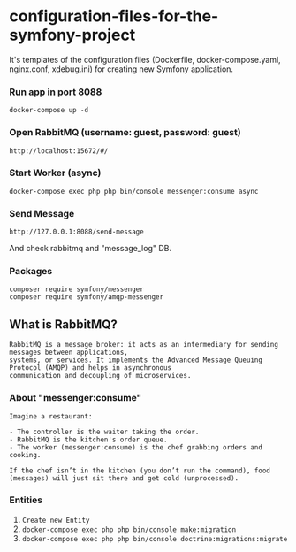# configuration-files-for-the-symfony-project
It's templates of the configuration files (Dockerfile, docker-compose.yaml, nginx.conf, xdebug.ini) for creating new Symfony application.

### Run app in port 8088
```
docker-compose up -d
```

### Open RabbitMQ (username: guest, password: guest)
```
http://localhost:15672/#/
```

### Start Worker (async)
```
docker-compose exec php php bin/console messenger:consume async
```

### Send Message
```
http://127.0.0.1:8088/send-message
```
And check rabbitmq and "message_log" DB.

### Packages
```
composer require symfony/messenger
composer require symfony/amqp-messenger
```

## What is RabbitMQ?
```
RabbitMQ is a message broker: it acts as an intermediary for sending messages between applications, 
systems, or services. It implements the Advanced Message Queuing Protocol (AMQP) and helps in asynchronous 
communication and decoupling of microservices.
```

### About "messenger:consume"
```
Imagine a restaurant:

- The controller is the waiter taking the order.
- RabbitMQ is the kitchen's order queue.
- The worker (messenger:consume) is the chef grabbing orders and cooking.

If the chef isn’t in the kitchen (you don’t run the command), food (messages) will just sit there and get cold (unprocessed).
```

### Entities
1. `Create new Entity`
2. `docker-compose exec php php bin/console make:migration`
3. `docker-compose exec php php bin/console doctrine:migrations:migrate`
